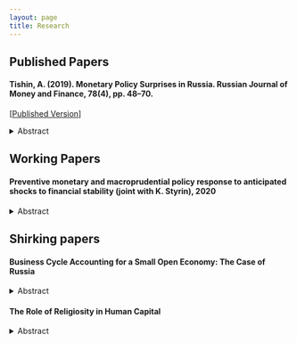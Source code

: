 ```yaml
---
layout: page
title: Research
---
```


<h2> Published Papers</h2>

<h4>Tishin, A. (2019). Monetary Policy Surprises in Russia. Russian Journal of Money and Finance, 78(4), pp. 48–70.</h4>

[[Published Version](https://rjmf.econs.online/upload/iblock/8db/Monetary_Policy_Surprises.pdf)]

  <details>
  <summary>Abstract</summary>

<p><em>This paper studies the monetary policy transmission in the Russian economy. The key question of this research is to determine how monetary policy affects the economy through currency exchange rates. I construct a series of monetary policy surprises for the Russian economy using the high-frequency identification approach. Many papers use futures on interest rates as monetary policy instruments; however, we do not have these futures on the Russian financial market. Therefore, I use different currency futures as monetary surprises because these futures are liquid, and they may reveal market sentiments. I take the dates when the Board of Directors of the Bank of Russia made a decision on the key rate and look at the changes in the currency exchange market in a tiny 30-minute window. Next, I construct a structural vector autoregression model to show the effect of these surprises on macroeconomic variables. In the identification process, I use the external instruments approach à la Gertler and Karadi (2015). Finally, I compare the results with other methods (Cholesky decomposition). I find that a tightening monetary policy significantly increases the bond rate; moreover, the effect on inflation is not immediate, but appears after a couple of months.</em></p>
 </details>

<h2> Working Papers  </h2>

<h4>Preventive monetary and macroprudential policy response to anticipated shocks to financial stability (joint with K. Styrin), 2020 </h4>

  <details>
  <summary>Abstract</summary>

<p><em>
In this paper we study a three-period model with nominal rigidities and financial frictions. We analyze the optimal coordination between monetary and preventive macroprudential policies seeking to reduce the impact of anticipated shocks. To do it, we assume three types of firms. Two of three types are capital-utilizing-firms with different technologies: linear and concave. Linear technology firms are more effective users of capital but they are collateral constrained which are the source of pecuniary externality. The third type of firms utilizes labour force and operates under fully rigid prices which leads to aggregate demand externality.  In usual circumstances agents do not internalise how their private decisions affect aggregate prices and aggregate demand. Overborrowing and rigid prices increase the severity of the crisis leading to inefficient allocations. Then we show that Social Planner who internalize decisions can improve allocation achieving the second-best and reducing the severity of the crisis.  Our model allows us to study sector-specific macroprudential policies, spillovers between sectors and interaction between monetary and macroprudential policies.​
</em></p>
 </details>



<h2> Shirking papers </h2>

<h4> Business Cycle Accounting for a Small Open Economy: The Case of Russia </h4>

  <details>
  <summary>Abstract</summary>

<p><em>This paper studies the business cycles of the Russian economy. This paper aims to find which frictions are more important for the Russian economy and, therefore, which sectors should be modelled in more detail. I start with the simple case of a closed economy with four distortions, namely, the efficiency, the labour, the investment and the feasibility wedges. However, a closed economy model fails to explain real business cycles in emerging countries. I extend this model to a small open economy to better fit the Russian economy. I have two main findings. For a closed economy, I find that the efficiency and the labour wedges account for most fluctuations in output and investments. The feasibility wedge can play at best the third role. However, for a small open economy, only the efficiency wedge successfully contributes to business cycles fluctuations. The role of the labour wedge is much smaller.</em></p>
 </details>

<h4> The Role of Religiosity in Human Capital </h4>

  <details>
  <summary>Abstract</summary>

<p><em>In this paper, I examine the connection between religion and human capital. I want to find the effect of church attendance on human capital. Moreover, I use a non-standard measure of human capital, instead of years of schooling I use PISA test scores. I solve the problem of reverse causality using the instrumental variables. As the IV I take four groups of control variables: geographical controls, economic controls, religious controls and historical controls. The data about religiosity and PISA tests are taken from different surveys and available on the individual levels. I find that there is a strong correlation between church attendance and PISA scores, which can show the difference in human capital between religious and non-religious people.</em></p>
 </details>
